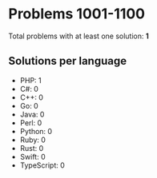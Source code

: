 # Problems 1001-1100

Total problems with at least one solution: **1**

## Solutions per language

- PHP: 1
- C#: 0
- C++: 0
- Go: 0
- Java: 0
- Perl: 0
- Python: 0
- Ruby: 0
- Rust: 0
- Swift: 0
- TypeScript: 0

